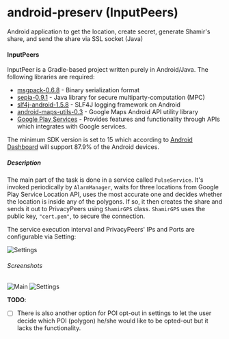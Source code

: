 android-preserv (InputPeers)
===============

Android application to get the location, create secret, generate Shamir's share, and send the share via SSL socket (Java)

####  InputPeers
InputPeer is a Gradle-based project written purely in Android/Java. The following libraries are required:
 
 - [msgpack-0.6.8] - Binary serialization format
 - [sepia-0.9.1] - Java library for secure multiparty-computation (MPC)
 - [slf4j-android-1.5.8] - SLF4J logging framework on Android
 - [android-maps-utils-0.3] - Google Maps Android API utility library
 - [Google Play Services] - Provides features and functionality through APIs which integrates with Google services.
 
The minimum SDK version is set to 15 which according to [Android Dashboard] will support 87.9% of the Android devices.

##### Description
The main part of the task is done in a service called `PulseService`. It's invoked periodically by `AlarmManager`, waits for three locations from Google Play Service Location API, uses the most accurate one and decides whether the location is inside any of the polygons. If so, it then creates the share and sends it out to PrivacyPeers using `ShamirGPS` class. `ShamirGPS` uses the public key, `"cert.pem"`, to secure the connection.

The service execution interval and PrivacyPeers' IPs and Ports are configurable via Setting:

![Settings][img-setting]

###### Screenshots
![Main][img-main-activity]
![Settings][img-setting-full]

**TODO**:
 - [ ] There is also another option for POI opt-out in settings to let the user decide which POI (polygon) he/she would like to be opted-out but it lacks the functionality.

[msgpack-0.6.8]:http://repo1.maven.org/maven2/org/msgpack/msgpack/0.6.8/msgpack-0.6.8.jar
[sepia-0.9.1]:http://sepia.ee.ethz.ch/download/v0.9.1/sepia.jar
[slf4j-android-1.5.8]:https://code.google.com/p/osmdroid/source/browse/trunk/OpenStreetMapViewer/lib/slf4j-android-1.5.8.jar?r=225
[android-maps-utils-0.3]:https://github.com/googlemaps/android-maps-utils
[Android Dashboard]:https://developer.android.com/about/dashboards/index.html
[Google Play Services]:https://developer.android.com/google/play-services/index.html
[img-setting]:https://dl.dropboxusercontent.com/u/169649705/Henrik/screenshot-settings.png  "Settings activity"
[img-main-activity]:https://dl.dropboxusercontent.com/u/169649705/Henrik/screenshot-main.png "Main activity"
[img-setting-full]:https://dl.dropboxusercontent.com/u/169649705/Henrik/screenshot-settings-full.png "Settings activity"
